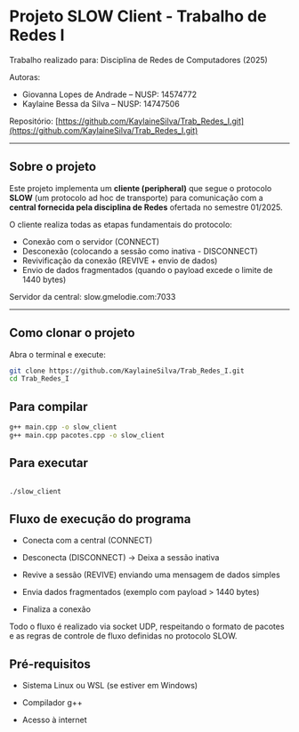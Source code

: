 # Projeto SLOW Client - Trabalho de Redes I

Trabalho realizado para: Disciplina de Redes de Computadores (2025)

Autoras:
- Giovanna Lopes de Andrade – NUSP: 14574772
- Kaylaine Bessa da Silva – NUSP: 14747506


Repositório: [https://github.com/KaylaineSilva/Trab_Redes_I.git](https://github.com/KaylaineSilva/Trab_Redes_I.git)

---

## Sobre o projeto

Este projeto implementa um **cliente (peripheral)** que segue o protocolo **SLOW** (um protocolo ad hoc de transporte) para comunicação com a **central fornecida pela disciplina de Redes** ofertada no semestre 01/2025.

O cliente realiza todas as etapas fundamentais do protocolo:

- Conexão com o servidor (CONNECT)  
- Desconexão (colocando a sessão como inativa - DISCONNECT)  
- Revivificação da conexão (REVIVE + envio de dados)  
- Envio de dados fragmentados (quando o payload excede o limite de 1440 bytes)

Servidor da central: slow.gmelodie.com:7033


---

##  Como clonar o projeto

Abra o terminal e execute:

```bash
git clone https://github.com/KaylaineSilva/Trab_Redes_I.git
cd Trab_Redes_I

```

## Para compilar
```bash
g++ main.cpp -o slow_client
g++ main.cpp pacotes.cpp -o slow_client

```

## Para executar
```bash

./slow_client
```

## Fluxo de execução do programa
- Conecta com a central (CONNECT)

- Desconecta (DISCONNECT) → Deixa a sessão inativa

- Revive a sessão (REVIVE) enviando uma mensagem de dados simples

- Envia dados fragmentados (exemplo com payload > 1440 bytes)

- Finaliza a conexão

Todo o fluxo é realizado via socket UDP, respeitando o formato de pacotes e as regras de controle de fluxo definidas no protocolo SLOW.

## Pré-requisitos
- Sistema Linux ou WSL (se estiver em Windows)

- Compilador g++

- Acesso à internet
